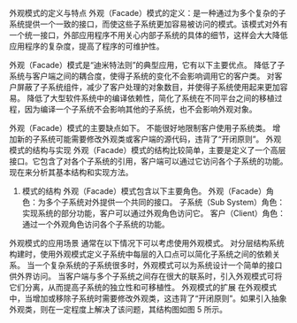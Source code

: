 外观模式的定义与特点
外观（Facade）模式的定义：是一种通过为多个复杂的子系统提供一个一致的接口，而使这些子系统更加容易被访问的模式。该模式对外有一个统一接口，外部应用程序不用关心内部子系统的具体的细节，这样会大大降低应用程序的复杂度，提高了程序的可维护性。

外观（Facade）模式是“迪米特法则”的典型应用，它有以下主要优点。
降低了子系统与客户端之间的耦合度，使得子系统的变化不会影响调用它的客户类。
对客户屏蔽了子系统组件，减少了客户处理的对象数目，并使得子系统使用起来更加容易。
降低了大型软件系统中的编译依赖性，简化了系统在不同平台之间的移植过程，因为编译一个子系统不会影响其他的子系统，也不会影响外观对象。

外观（Facade）模式的主要缺点如下。
不能很好地限制客户使用子系统类。
增加新的子系统可能需要修改外观类或客户端的源代码，违背了“开闭原则”。
外观模式的结构与实现
外观（Facade）模式的结构比较简单，主要是定义了一个高层接口。它包含了对各个子系统的引用，客户端可以通过它访问各个子系统的功能。现在来分析其基本结构和实现方法。
1. 模式的结构
外观（Facade）模式包含以下主要角色。
外观（Facade）角色：为多个子系统对外提供一个共同的接口。
子系统（Sub System）角色：实现系统的部分功能，客户可以通过外观角色访问它。
客户（Client）角色：通过一个外观角色访问各个子系统的功能。


外观模式的应用场景
通常在以下情况下可以考虑使用外观模式。
对分层结构系统构建时，使用外观模式定义子系统中每层的入口点可以简化子系统之间的依赖关系。
当一个复杂系统的子系统很多时，外观模式可以为系统设计一个简单的接口供外界访问。
当客户端与多个子系统之间存在很大的联系时，引入外观模式可将它们分离，从而提高子系统的独立性和可移植性。
外观模式的扩展
在外观模式中，当增加或移除子系统时需要修改外观类，这违背了“开闭原则”。如果引入抽象外观类，则在一定程度上解决了该问题，其结构图如图 5 所示。
